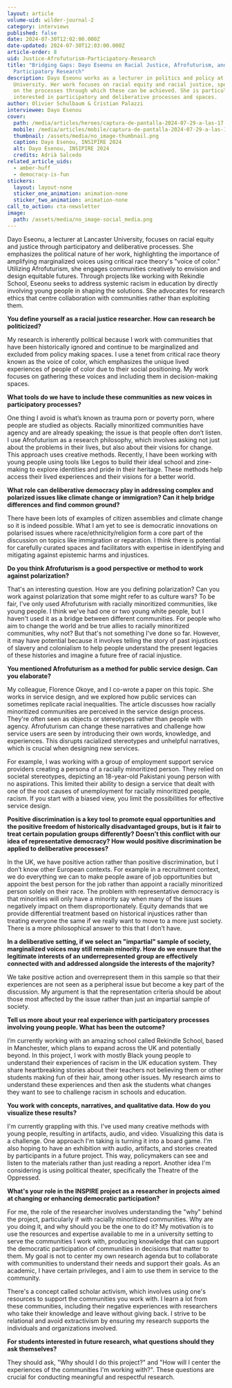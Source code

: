 ```yaml
---
layout: article
volume-uid: wilder-journal-2
category: interviews
published: false
date: 2024-07-30T12:02:00.000Z
date-updated: 2024-07-30T12:03:00.000Z
article-order: 8
uid: Justice-Afrofuturism-Participatory-Research
title: "Bridging Gaps: Dayo Eseonu on Racial Justice, Afrofuturism, and
  Participatory Research"
description: Dayo Eseonu works as a lecturer in politics and policy at Lancaster
  University. Her work focuses on racial equity and racial justice, specifically
  on the processes through which these can be achieved. She is particularly
  interested in participatory and deliberative processes and spaces.
author: Olivier Schulbaum & Cristian Palazzi
interviewee: Dayo Esenou
cover:
  path: /media/articles/heroes/captura-de-pantalla-2024-07-29-a-las-17.14.44.png
  mobile: /media/articles/mobile/captura-de-pantalla-2024-07-29-a-las-17.14.44.png
  thumbnail: /assets/media/no_image-thumbnail.png
  caption: Dayo Esenou, INSIPIRE 2024
  alt: Dayo Esenou, INSIPIRE 2024
  credits: Adrià Salcedo
related_article_uids:
  - amber-huff
  - democracy-is-fun
stickers:
  layout: layout-none
  sticker_one_animation: animation-none
  sticker_two_animation: animation-none
call_to_action: cta-newsletter
image:
  path: /assets/media/no_image-social_media.png
---
```

Dayo Eseonu, a lecturer at Lancaster University, focuses on racial equity and justice through participatory and deliberative processes. She emphasizes the political nature of her work, highlighting the importance of amplifying marginalized voices using critical race theory's "voice of color." Utilizing Afrofuturism, she engages communities creatively to envision and design equitable futures. Through projects like working with Rekindle School, Eseonu seeks to address systemic racism in education by directly involving young people in shaping the solutions. She advocates for research ethics that centre collaboration with communities rather than exploiting them.

**You define yourself as a racial justice researcher. How can research be politicized?**

My research is inherently political because I work with communities that have been historically ignored and continue to be marginalized and excluded from policy making spaces. I use a tenet from critical race theory known as the voice of color, which emphasizes the unique lived experiences of people of color due to their social positioning. My work focuses on gathering these voices and including them in decision-making spaces.

**What tools do we have to include these communities as new voices in participatory processes?**

One thing I avoid is what’s known as trauma porn or poverty porn, where people are studied as objects. Racially minoritized communities have agency and are already speaking; the issue is that people often don’t listen. I use Afrofuturism as a research philosophy, which involves asking not just about the problems in their lives, but also about their visions for change. This approach uses creative methods. Recently, I have been working with young people using tools like Legos to build their ideal school and zine-making to explore identities and pride in their heritage. These methods help access their lived experiences and their visions for a better world.

**What role can deliberative democracy play in addressing complex and polarized issues like climate change or immigration? Can it help bridge differences and find common ground?**

There have been lots of examples of citizen assemblies and climate change so it is indeed possible. What I am yet to see is democratic innovations on polarised issues where race/ethnicity/religion form a core part of the discussion on topics like immigration or reparation. I think there is potential for carefully curated spaces and facilitators with expertise in identifying and mitigating against epistemic harms and injustices.

**Do you think Afrofuturism is a good perspective or method to work against polarization?**

That's an interesting question. How are you defining polarization? Can you work against polarization that some might refer to as culture wars? To be fair, I've only used Afrofuturism with racially minoritized communities, like young people. I think we've had one or two young white people, but I haven't used it as a bridge between different communities. For people who aim to change the world and be true allies to racially minoritized communities, why not? But that's not something I've done so far. However, it may have potential because it involves telling the story of past injustices of slavery and colonialism to help people understand the present legacies of these histories and imagine a future free of racial injustice.

**You mentioned Afrofuturism as a method for public service design. Can you elaborate?**

My colleague, Florence Okoye, and I co-wrote a paper on this topic. She works in service design, and we explored how public services can sometimes replicate racial inequalities. The article discusses how racially minoritized communities are perceived in the service design process. They're often seen as objects or stereotypes rather than people with agency. Afrofuturism can change these narratives and challenge how service users are seen by introducing their own words, knowledge, and experiences. This disrupts racialized stereotypes and unhelpful narratives, which is crucial when designing new services.

For example, I was working with a group of employment support service providers creating a persona of a racially minoritized person. They relied on societal stereotypes, depicting an 18-year-old Pakistani young person with no aspirations. This limited their ability to design a service that dealt with one of the root causes of unemployment for racially minoritized people, racism. If you start with a biased view, you limit the possibilities for effective service design.

**Positive discrimination is a key tool to promote equal opportunities and the positive freedom of historically disadvantaged groups, but is it fair to treat certain population groups differently? Doesn’t this conflict with our idea of representative democracy? How would positive discrimination be applied to deliberative processes?**

In the UK, we have positive action rather than positive discrimination, but I don’t know other European contexts. For example in a recruitment context, we do everything we can to make people aware of job opportunities but appoint the best person for the job rather than appoint a racially minoritized person solely on their race. The problem with representative democracy is that minorities will only have a minority say when many of the issues negatively impact on them disproportionately. Equity demands that we provide differential treatment based on historical injustices rather than treating everyone the same if we really want to move to a more just society. There is a more philosophical answer to this that I don’t have.

**In a deliberative setting, if we select an "impartial" sample of society, marginalized voices may still remain minority. How do we ensure that the legitimate interests of an underrepresented group are effectively connected with and addressed alongside the interests of the majority?**

We take positive action and overrepresent them in this sample so that their experiences are not seen as a peripheral issue but become a key part of the discussion. My argument is that the representation criteria should be about those most affected by the issue rather than just an impartial sample of society.

**Tell us more about your real experience with participatory processes involving young people. What has been the outcome?**

I’m currently working with an amazing school called Rekindle School, based in Manchester, which plans to expand across the UK and potentially beyond. In this project, I work with mostly Black young people to understand their experiences of racism in the UK education system. They share heartbreaking stories about their teachers not believing them or other students making fun of their hair, among other issues. My research aims to understand these experiences and then ask the students what changes they want to see to challenge racism in schools and education. 

**You work with concepts, narratives, and qualitative data. How do you visualize these results?**

I'm currently grappling with this. I've used many creative methods with young people, resulting in artifacts, audio, and video. Visualizing this data is a challenge. One approach I'm taking is turning it into a board game. I'm also hoping to have an exhibition with audio, artifacts, and stories created by participants in a future project. This way, policymakers can see and listen to the materials rather than just reading a report. Another idea I'm considering is using political theater, specifically the Theatre of the Oppressed.

**What's your role in the INSPIRE project as a researcher in projects aimed at changing or enhancing democratic participation?**

For me, the role of the researcher involves understanding the "why" behind the project, particularly if with racially minoritized communities. Why are you doing it, and why should you be the one to do it? My motivation is to use the resources and expertise available to me in a university setting to serve the communities I work with, producing knowledge that can support the democratic participation of communities in decisions that matter to them. My goal is not to center my own research agenda but to collaborate with communities to understand their needs and support their goals. As an academic, I have certain privileges, and I aim to use them in service to the community.

There's a concept called scholar activism, which involves using one's resources to support the communities you work with. I learn a lot from these communities, including their negative experiences with researchers who take their knowledge and leave without giving back. I strive to be relational and avoid extractivism by ensuring my research supports the individuals and organizations involved.

**For students interested in future research, what questions should they ask themselves?**

They should ask, "Why should I do this project?" and "How will I center the experiences of the communities I'm working with?". These questions are crucial for conducting meaningful and respectful research.
